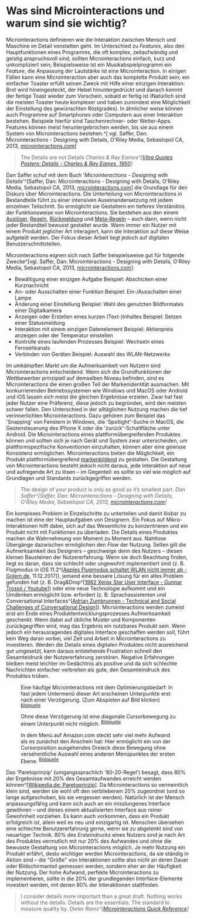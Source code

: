 # Was sind Microinter&shy;actions und warum sind sie wichtig?

<!-- > The difference between a good product and a great one are its details -->

Microinteractions definieren wie die Interaktion zwischen Mensch und Maschine im Detail vonstatten geht. Im Unterschied zu _Features_, also den Hauptfunktionen eines Programms, die oft komplex, zeitaufwändig und geistig anspruchsvoll sind, sollten Microinteractions einfach, kurz und unkompliziert sein; Beispielsweise ist ein Musikabspielprogramm ein _Feature_, die Anpassung der Lautstärke ist eine Microinteraction.
In einigen Fällen kann eine Microinteraction aber auch das komplette Produkt sein; ein einfacher Toaster erfüllt seinen Zweck mit Hilfe einer einzigen Interaktion: Brot wird hineingesteckt, der Hebel hinuntergedrückt und danach kommt der fertige Toast wieder zum Vorschein, sobald er fertig ist (Natürlich sind die meisten Toaster heute komplexer und haben zumindest eine Möglichkeit der Einstellung des gewünschten Röstgrades). In ähnlicher weise können auch Programme auf Smartphones oder Computern aus einer Interaktion bestehen. Beispiele hierfür sind Taschenrechner- oder Wetter-Apps. Features können meist heruntergebrochen werden, bis sie aus einem System von Microinteractions bestehen.^[ vgl. Saffer, Dan: Microinteractions - Designing with Details, O'Riley Media, Sebastopol CA, 2013, [microinteractions.com](http://microinteractions.com/)]

> The Details are not Details
> <cite>Charles & Ray Eames^[[Vitra Quotes Posters: _Details_ - Charles & Ray Eames, 1950](https://www.vitra.com/de-de/living/product/details/eames-quotes-posters-details)]</cite>

Dan Saffer schuf mit dem Buch '_Microinteractions - Designing with Details_'^[Saffer, Dan: Microinteractions - Designing with Details, O'Riley Media, Sebastopol CA, 2013, [microinteractions.com](http://microinteractions.com/)] die Grundlage für den Diskurs über Microinteractions. Die Unterteilung von Microinteractions in Bestandteile führt zu einer intensiven Auseinandersetzung mit jedem einzelnen Teilschritt. So ermöglicht sie Gestaltern ein tieferes Verständnis der Funktionsweise von Microinteractions.
Sie bestehen aus den einem [Auslöser](/triggers), [Regeln](/rules), [Rückmeldung](/feedback) und [Meta-Regeln](/loops-and-modes) – auch dann, wenn nicht jeder Bestandteil bewusst gestaltet wurde. Wann immer ein Nutzer mit einem Produkt jeglicher Art interagiert, kann die Interaktion auf diese Weise aufgeteilt werden. Der Fokus dieser Arbeit liegt jedoch auf digitalen Benutzerschnittstellen.

Microinteractions eignen sich nach Saffer beispielsweise gut für folgende Zwecke^[vgl. Saffer, Dan: Microinteractions - Designing with Details, O'Riley Media, Sebastopol CA, 2013, [microinteractions.com](http://microinteractions.com/)]:

* Bewältigung einer einzigen Aufgabe 
Beispiel: Abschicken einer Kurznachricht
* An- oder Ausschalten einer Funktion 
Beispiel: Ein-/Ausschalten einer Lampe
* Änderung einer Einstellung 
Beispiel: Wahl des genutzten Bildformates einer Digitalkamera
* Anzeigen oder Erstellen eines kurzen (Text-)Inhaltes 
Beispiel: Setzen einer Statusmeldung
* Interaktion mit einem einzigen Datenelement 
Beispiel: Aktienpreis anzeigen oder der Temperatur einstellen
* Kontrolle eines laufenden Prozesses 
Beispiel: Wechseln eines Fernsehkanals
* Verbinden von Geräten 
Beispiel: Auswahl des WLAN-Netzwerks

Im umkämpften Markt um die Aufmerksamkeit von Nutzern sind Microinteractions entscheidend. Wenn sich die Grundfunktionen der Wettbewerber prinzipiell auf demselben Niveau befinden, sind es Microinteractions die einen großen Teil der Markenidentität ausmachen.
Mit konkurrierenden Betriebssystemen wie Windows und MacOS oder Android und iOS lassen sich meist die gleichen Ergebnisse erzielen. Zwar hat fast jeder Nutzer eine Präferenz, diese jedoch zu begründen, wird den meisten schwer fallen. Den Unterschied in der alltäglichen Nutzung machen die tief verinnerlichten Microinteractions. Dazu gehören zum Beispiel das 'Snapping' von Fenstern in Windows, die 'Spotlight'-Suche in MacOS, die Gestensteuerung des iPhone X oder die 'zurück'-Schaltfläche unter Android.
Die Microinteractions eines plattformübergreifenden Produktes können und sollten sich je nach Gerät und System zwar unterscheiden, um plattformspezifische Konventionen einzuhalten, können aber eine gewisse Konsistenz ermöglichen. Microinteractions bieten die Möglichkeit, ein Produkt plattformübergreifend [markenbildend](/signature-moments) zu gestalten.
Die Gestaltung von Microinteractions besteht jedoch nicht daraus, jede Interaktion auf neue und aufregende Art zu lösen – im Gegenteil: es sollte so viel wie möglich auf Grundlagen und Standards zurückgegriffen werden.

> The design of your product is only as good as it’s smallest part.
> <cite>Dan Saffer^[Saffer, Dan: Microinteractions - Designing with Details, O'Riley Media, Sebastopol CA, 2013, [microinteractions.com](http://microinteractions.com/)]</cite>

Ein komplexes Problem in Einzelschritte zu unterteilen und damit lösbar zu machen ist eine der Hauptaufgaben von Designern. Ein Fokus auf Mikro-Interaktionen hilft dabei, sich auf das Wesentliche zu konzentrieren und ein Produkt nicht mit Funktionen zu überladen. Die Details eines Produktes machen die Wahrnehmung von Moment zu Moment aus. Nahtlose Übergänge dazwischen ermöglichen den _Flow_ der Nutzung.
Selten gilt die Aufmerksamkeit des Designers – geschweige denn des Nutzers – diesen kleinen Bausteinen der Nutzererfahrung. Wenn sie doch Beachtung finden, liegt es daran, dass sie schlecht oder ungewohnt implementiert sind (z. B. Flugmodus in iOS 11.2^[[Apples Flugmodus schaltet WLAN nicht immer ab - Golem.de](https://www.golem.de/news/neues-ios-11-2-apples-flugmodus-schaltet-wlan-nicht-immer-ab-1712-131582.html), 11.12.2017]), jemand eine bessere Lösung für ein altes Problem gefunden hat (z. B. Drag&Drop^[[1982 Xerox Star User Interface - Gunnar Trossö / Youtube](https://youtu.be/wOAm7EiFNu8)]) oder eine neue Technologie aufkommt und ein Umdenken ermöglicht bzw. erfordert (z. B. Sprachassistenten und Conversational Interfaces^[[Adrian Zumbrunnen - Technical and Social Challenges of Conversational Design](https://vimeo.com/232158810)]).
Microinteractions werden zumeist erst am Ende eines Produktentwicklungsprozesses Aufmerksamkeit geschenkt. Wenn dabei auf übliche Muster und Komponenten zurückgegriffen wird, mag das Ergebnis ein nutzbares Produkt sein. Wenn jedoch ein herausragendes digitales Interface geschaffen werden soll, führt kein Weg daran vorbei, viel Zeit und Arbeit in Microinteractions zu investieren. Werden die Details eines digitalen Produktes nicht ausreichend gut umgesetzt, kann daraus entstehende Frustration schnell den Gesamteidruck der Nutzererfahrung zerstören. Negative Erfahrungen bleiben meist leichter im Gedächtnis als positive und da sich schlechte Nachrichten einfacher verbreiten als gute, den Gesamteindruck des Produktes trüben.

<figure class="content-thin figure--gifzoom">
  <img data-src="/images/what-are/menu-delay.jpg" data-zoom-target="/images/what-are/menu-delay.gif">
  <figcaption>
    Eine häufige Microinteractions mit dem Optimierungsbedarf: In fast jedem Untermenü dieser Art erscheinen Unterpunkte erst nach einer Verzögerung. (Zum Abspielen auf Bild klicken)
    <sup><a href="http://bjk5.com/post/44698559168/breaking-down-amazons-mega-dropdown">Bildquelle</a></sup>
  </figcaption>
</figure>
<figure class="content-thin figure--gifzoom">
  <img data-src="/images/what-are/menu-instant.jpg" data-zoom-target="/images/what-are/menu-instant.gif">
  <figcaption>
    Ohne diese Verzögerung ist eine diagonale Cursorbewegung zu einem Unterpunkt nicht möglich.
    <sup><a href="http://bjk5.com/post/44698559168/breaking-down-amazons-mega-dropdown">Bildquelle</a></sup>
  </figcaption>
</figure>
<figure class="content-thin figure--gifzoom">
  <img data-src="/images/what-are/amazon-menu-trick.jpg" data-zoom-target="/images/what-are/amazon-menu-trick.gif">
  <figcaption>
    In dem Menü auf Amazon.com steckt sehr viel mehr Aufwand als es zunächst den Anschein hat: Hier ermöglicht ein von der Cursorposition ausgehendes Dreieck diese Bewegung ohne versehentliche Auswahl eines anderen Menüpunktes der ersten Ebene.
    <sup><a href="http://bjk5.com/post/44698559168/breaking-down-amazons-mega-dropdown">Bildquelle</a></sup>
  </figcaption>
</figure>

Das 'Paretoprinzip' (umgangssprachlich '80-20-Regel') besagt, dass 80% der Ergebnisse mit 20% des Gesamtaufwandes erreicht werden können^[[Wikipedia.de: Paretoprinzip](https://de.wikipedia.org/wiki/Paretoprinzip)]. Da Microinteractions so vermeintlich klein sind, werden sie wohl oft den verbliebenen 20% zugeordnet (und so lange aufgeschoben, bis sie vergessen werden). Natürlich ist der Mensch anpassungsfähig und kann sich auch an ein misslungenes Interface gewöhnen – und dieses einem aktualisierten Interface aus reiner Gewohnheit vorziehen. Es kann auch vorkommen, dass ein Produkt erfolgreich ist, allein weil es neu und einzigartig ist. Menschen übersehen eine schlechte Benutzererfahrung gerne, wenn sie zu abgelenkt sind von neuartiger Technik. 80% des _Ersteindrucks_ eines Nutzers sind je nach Art des Produktes vermutlich mit nur 20% des Aufwandes und ohne die bewusste Gestaltung von Microinteractions möglich. Je mehr Nutzung ein Produkt erfährt, desto wichtiger werden Microinteractions, da sie ständig in Aktion sind – die "Größe" von Interaktionen sollte also nicht an deren Dauer oder Bildschirmanteil gemessen werden, sondern eher an der Häufigkeit der Nutzung. Der hohe Aufwand, perfekte Microinteractions zu implementieren, sollte in die 20% der grundlegenden Interface-Elemente investiert werden, mit denen 80% der Interaktionen stattfinden.

> I consider details more important than a great draft. Nothing works without the details. Details are the essentials. The standard to measure quality&nbsp;by.
> <cite>Dieter Rams^[[Microinteractions Quick Reference](http://microinteractions.com/downloads/Microinteractions_QuickRef.pdf)]</cite>

<!-- Auch kleine Interaktionen wie das Betätigen eines Schalters, das Nutzen eines Suchfelds oder das Absenden einer Nachricht wurden irgendwann von Designern gestaltet.  -->

<!-- **Microinteractions sind die Worte einer Konversation zwischen Mensch und Maschine
** -->

<!-- > Eine Interaktion kann ungewohnt sein, das heißt aber nicht, dass sie schlecht ist. -->

<!-- Das Buch veranlasste zahlreiche Mitglieder der Design-Community dazu, Blog-Posts zum Thema Microinteractions zu verfassen. -->

<!-- Leider beschränken sich die allermeisten Artikel darauf, die Grundlagen von Saffers Buch in wenigen Absätzen zusammenzufassen und mit einigen Beispielen auszuschmücken.
Mein Ziel ist es, ein Verständnis von Interaktionen zu schaffen, das über Saffers Microinteractions hinausgeht, das nicht nur Screen- sondern auch XXXX _tangible_, _Virtual_ und _Augmented Reality_ oder analoges Produktdesign mit einbezieht. Die Ansätze Saffers können tatsächlich auf fast alle Bereiche des Kommunikationsdesigns und XXXX angewendet werden. -->

<!-- Doch auch vor Saffer wurde das Thema bereits behandelt, beispielsweise hielt Jeannie Walters bereits 2012 Vorträge dazu ^[@walters12]. Sie legt den Fokus jedoch hauptsächlich auf die in Benutzoberflächen genutzte Sprache, und wie diese die Beuntzererfahrung ruinieren kann.
Beispielsweise die Fehlermeldung "You entered incorrect logon information." (etwa: Sie haben falsche Anmelde-Daten eingegeben.)
XXXX
Die Fokussierung Walters auf Microinteractions, die negativ wahrgenommene Situationen erzeugen, lässt das Protential dieser noch ungenutzt. Im Wesentlichen fordert sie auf, die im digtialen Alltagsleben auftretenden negativen Situationen in positive umzuwandeln.
Bsp https://youtu.be/Y3qg6P3grWk?t=9m24s XXXX -->
